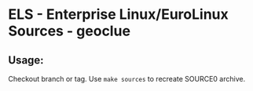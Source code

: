 # ELS - Enterprise Linux/EuroLinux Sources - geoclue
 
## Usage:
  Checkout branch or tag. Use `make sources` to recreate  SOURCE0 archive.
